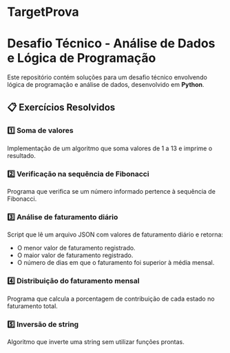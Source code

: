 # TargetProva
# Desafio Técnico - Análise de Dados e Lógica de Programação

Este repositório contém soluções para um desafio técnico envolvendo lógica de programação e análise de dados, desenvolvido em **Python**.

## 📋 Exercícios Resolvidos

### 1️⃣ **Soma de valores**
Implementação de um algoritmo que soma valores de 1 a 13 e imprime o resultado.

### 2️⃣ **Verificação na sequência de Fibonacci**
Programa que verifica se um número informado pertence à sequência de Fibonacci.

### 3️⃣ **Análise de faturamento diário**
Script que lê um arquivo JSON com valores de faturamento diário e retorna:
- O menor valor de faturamento registrado.
- O maior valor de faturamento registrado.
- O número de dias em que o faturamento foi superior à média mensal.

### 4️⃣ **Distribuição do faturamento mensal**
Programa que calcula a porcentagem de contribuição de cada estado no faturamento total.

### 5️⃣ **Inversão de string**
Algoritmo que inverte uma string sem utilizar funções prontas.
